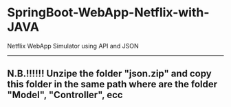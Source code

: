 # SpringBoot-WebApp-Netflix-with-JAVA
Netflix WebApp Simulator using API and JSON

------------------------------------------------------------------------------------------------------------------------
N.B.!!!!!!
Unzipe the folder "json.zip" and copy this folder in the same path where are the folder "Model", "Controller", ecc
------------------------------------------------------------------------------------------------------------------------
